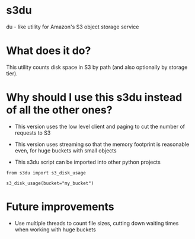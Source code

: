 # s3du
du - like utility for Amazon's S3 object storage service

# What does it do?

This utility counts disk space in S3 by path (and also optionally by storage tier).

# Why should I use this s3du instead of all the other ones?

- This version uses the low level client and paging to cut the number of requests to S3

- This version uses streaming so that the memory footprint is reasonable even, for huge buckets with small objects

- This s3du script can be imported into other python projects

```
from s3du import s3_disk_usage

s3_disk_usage(bucket="my_bucket")
```

# Future improvements

- Use multiple threads to count file sizes, cutting down waiting times when working with huge buckets
